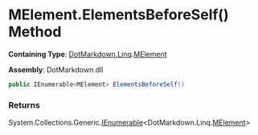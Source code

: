 # MElement\.ElementsBeforeSelf\(\) Method

**Containing Type**: [DotMarkdown.Linq](../../README.md)\.[MElement](../README.md)

**Assembly**: DotMarkdown\.dll

```csharp
public IEnumerable<MElement> ElementsBeforeSelf()
```

### Returns

System\.Collections\.Generic\.[IEnumerable](https://docs.microsoft.com/en-us/dotnet/api/system.collections.generic.ienumerable-1)\<DotMarkdown\.Linq\.[MElement](../README.md)>

